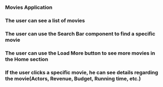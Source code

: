 ### Movies Application

### The user can see a list of movies

### The user can use the Search Bar component to find a specific movie

### The user can use the Load More button to see more movies in the Home section

### If the user clicks a specific movie, he can see details regarding the movie(Actors, Revenue, Budget, Running time, etc.)